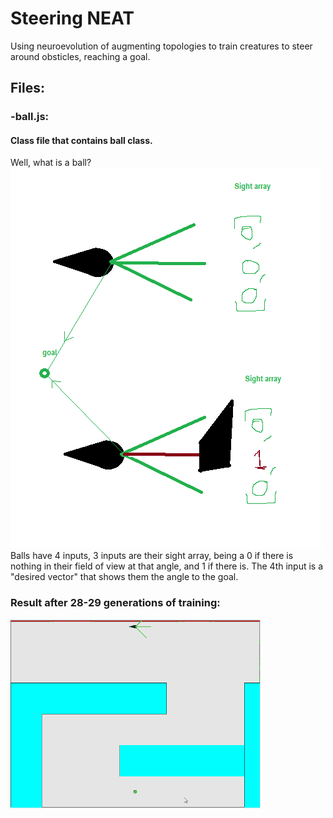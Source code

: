 # Steering NEAT
 Using neuroevolution of augmenting topologies to train creatures to steer around obsticles, reaching a goal.
 
 ## Files:
 ### -ball.js:
 #### Class file that contains ball class.
 Well, what is a ball?
 ![](ball.png)
 Balls have 4 inputs, 3 inputs are their sight array, being a 0 if there is nothing in their field of view at that angle, and 1 if there is.
The 4th input is a "desired vector" that shows them the angle to the goal.
 
 ### Result after 28-29 generations of training:
 ![](Steering28.gif)

